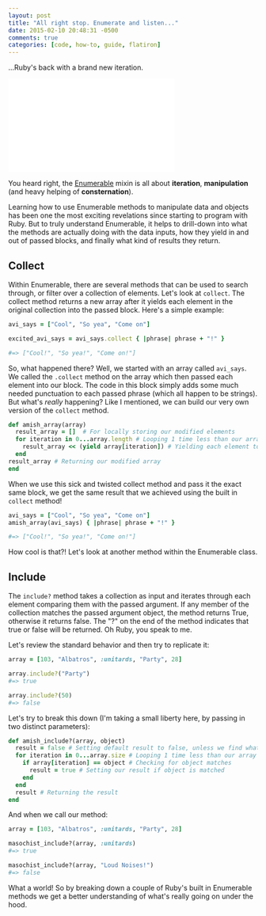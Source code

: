 ```yaml
---
layout: post
title: "All right stop. Enumerate and listen..."
date: 2015-02-10 20:48:31 -0500
comments: true
categories: [code, how-to, guide, flatiron]
---
```


...Ruby's back with a brand new iteration.

<iframe src="//giphy.com/embed/ufXEskx0lCtxK?html5=true" width="336" height="189" frameBorder="0" webkitAllowFullScreen mozallowfullscreen allowFullScreen></iframe>

You heard right, the [Enumerable](http://ruby-doc.org/core-2.2.0/Enumerable.html) mixin is all about **iteration**, **manipulation** (and  heavy helping of **consternation**).

Learning how to use Enumerable methods to manipulate data and objects has been one the most exciting revelations since starting to program with Ruby. But to truly understand Enumerable, it helps to drill-down into what the methods are actually doing with the data inputs, how they yield in and out of passed blocks, and finally what kind of results they return.

Collect
----------

Within Enumerable, there are several methods that can be used to search through, or filter over a collection of elements. Let's look at `collect`.  The collect method returns a new array after it yields each element in the original collection into the passed block. Here's a simple example:

``` ruby
avi_says = ["Cool", "So yea", "Come on"]

excited_avi_says = avi_says.collect { |phrase| phrase + "!" }

#=> ["Cool!", "So yea!", "Come on!"]
```

So, what happened there? Well, we started with an array  called `avi_says`. We called the `.collect` method on the array which then passed each element into our block. The code in this block simply adds some much needed punctuation to each passed phrase (which all happen to be strings).  But what's *really* happening? Like I mentioned, we can build our very own version of the `collect` method.

``` ruby
def amish_array(array)
  result_array = []  # For locally storing our modified elements
  for iteration in 0...array.length # Looping 1 time less than our array size
    result_array << (yield array[iteration]) # Yielding each element to the block and saving the return
  end
result_array # Returning our modified array
end
```

When we use this sick and twisted collect method and pass it the exact same block, we get the same result that we achieved using the built in `collect` method!
```ruby
avi_says = ["Cool", "So yea", "Come on"]
amish_array(avi_says) { |phrase| phrase + "!" }

#=> ["Cool!", "So yea!", "Come on!"]
```
How cool is that?! Let's look at another method within the Enumerable class.

Include
-----------

The `include?` method takes a collection as input and iterates through each element comparing them with the passed argument. If any member of the collection matches the passed argument object, the method returns True, otherwise it returns false. The "?" on the end of the method indicates that true or false will be returned. Oh Ruby, you speak to me.

Let's review the standard behavior and then try to replicate it:

``` ruby
array = [103, "Albatros", :unitards, "Party", 28]

array.include?("Party")
#=> true

array.include?(50)
#=> false
```

Let's try to break this down (I'm taking a small liberty here, by passing in two distinct parameters):

``` ruby
def amish_include?(array, object)
  result = false # Setting default result to false, unless we find what we're looking for
  for iteration in 0...array.size # Looping 1 time less than our array size
    if array[iteration] == object # Checking for object matches
      result = true # Setting our result if object is matched
    end
  end
  result # Returning the result
end
```

And when we call our method:

``` ruby
array = [103, "Albatros", :unitards, "Party", 28]

masochist_include?(array, :unitards)
#=> true

masochist_include?(array, "Loud Noises!")
#=> false
```

What a world! So by breaking down a couple of Ruby's built in Enumerable methods we get a better understanding of what's really going on under the hood.



